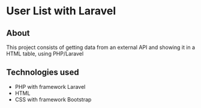 # User List with Laravel 

## About
This project consists of getting data from an external API and showing it in a HTML table, using PHP/Laravel

## Technologies used
- PHP with framework Laravel
- HTML
- CSS with framework Bootstrap
